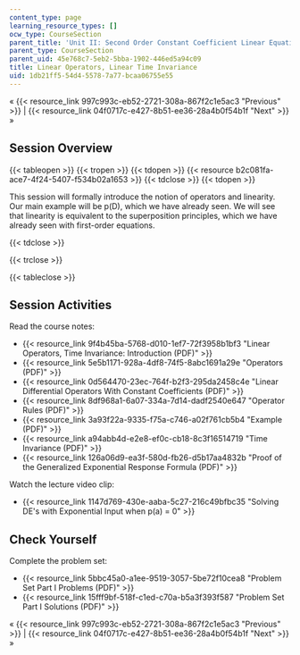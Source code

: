 ```yaml
---
content_type: page
learning_resource_types: []
ocw_type: CourseSection
parent_title: 'Unit II: Second Order Constant Coefficient Linear Equations'
parent_type: CourseSection
parent_uid: 45e768c7-5eb2-5bba-1902-446ed5a94c09
title: Linear Operators, Linear Time Invariance
uid: 1db21ff5-54d4-5578-7a77-bcaa06755e55
---
```


« {{< resource_link 997c993c-eb52-2721-308a-867f2c1e5ac3 "Previous" >}} | {{< resource_link 04f0717c-e427-8b51-ee36-28a4b0f54b1f "Next" >}} »

Session Overview
----------------

{{< tableopen >}}
{{< tropen >}}
{{< tdopen >}}
{{< resource b2c081fa-ace7-4f24-5407-f534b02a1653 >}}
{{< tdclose >}}
{{< tdopen >}}


This session will formally introduce the notion of operators and linearity. Our main example will be p(D), which we have already seen. We will see that linearity is equivalent to the superposition principles, which we have already seen with first-order equations.


{{< tdclose >}}

{{< trclose >}}

{{< tableclose >}}

Session Activities
------------------

Read the course notes:

*   {{< resource_link 9f4b45ba-5768-d010-1ef7-72f3958b1bf3 "Linear Operators, Time Invariance: Introduction (PDF)" >}}
*   {{< resource_link 5e5b1171-928a-4df8-74f5-8abc1691a29e "Operators (PDF)" >}}
*   {{< resource_link 0d564470-23ec-764f-b2f3-295da2458c4e "Linear Differential Operators With Constant Coefficients (PDF)" >}}
*   {{< resource_link 8df968a1-6a07-334a-7d14-dadf2540e647 "Operator Rules (PDF)" >}}
*   {{< resource_link 3a93f22a-9335-f75a-c746-a02f761cb5b4 "Example (PDF)" >}}
*   {{< resource_link a94abb4d-e2e8-ef0c-cb18-8c3f16514719 "Time Invariance (PDF)" >}}
*   {{< resource_link 126a06d9-ea3f-580d-fb26-d5b17aa4832b "Proof of the Generalized Exponential Response Formula (PDF)" >}}

Watch the lecture video clip:

*   {{< resource_link 1147d769-430e-aaba-5c27-216c49bfbc35 "Solving DE's with Exponential Input when p(a) = 0" >}}

Check Yourself
--------------

Complete the problem set:

*   {{< resource_link 5bbc45a0-a1ee-9519-3057-5be72f10cea8 "Problem Set Part I Problems (PDF)" >}}
*   {{< resource_link 15fff9bf-518f-c1ed-c70a-b5a3f393f587 "Problem Set Part I Solutions (PDF)" >}}

« {{< resource_link 997c993c-eb52-2721-308a-867f2c1e5ac3 "Previous" >}} | {{< resource_link 04f0717c-e427-8b51-ee36-28a4b0f54b1f "Next" >}} »